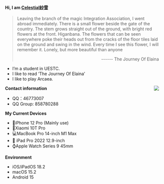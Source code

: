 #### Hi, I am [Celestial紗雪](https://github.com/CelestialSayuki)

> Leaving the branch of the magic Integration Association, I went abroad immediately.
There is a small flower beside the gate of the country.
The stem grows straight out of the ground, with bright red flowers at the front.
Higanbana.
The flowers that can be seen everywhere poke their heads out from the cracks of the floor tiles laid on the ground and swing in the wind.
Every time I see this flower, I will remember it.
Lonely, but more beautiful than anyone
> <p align="right">------ The Journey Of Elaina</p>

- I’m a student in UESTC.
- I like to read ‘The Journey Of Elaina’
- I like to play Arcaea.

<img src="https://github-readme-stats.mrdulin.vercel.app/api?username=celestialsayuki&show_icons=true&hide_border=true&icon_color=79dafa&title_color=9b30ff&text_color=ccff00" align="right">

**Contact information**

- QQ：46773007
- QQ Group: 858780288

**My Current Devices**

- 📱iPhone 12 Pro (Mainly use)
- 📱Xiaomi 10T Pro
- 💻MacBook Pro 14-inch M1 Max
-  iPad Pro 2022 12.9-inch
- ⌚️Apple Watch Series 9 45mm

**Environment**

- iOS/iPadOS 18.2
- macOS 15.2
- Android 15

